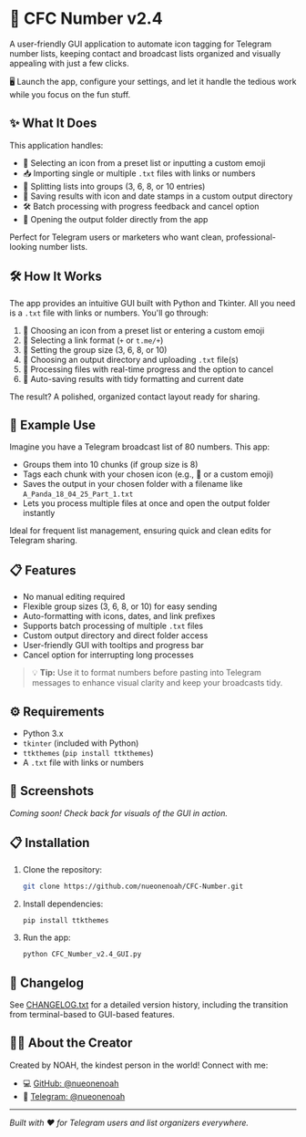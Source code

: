 # 🧩 CFC Number v2.4

A user-friendly GUI application to automate icon tagging for Telegram number lists, keeping contact and broadcast lists organized and visually appealing with just a few clicks.

🖥️ Launch the app, configure your settings, and let it handle the tedious work while you focus on the fun stuff.

## ✨ What It Does
This application handles:
- 🔢 Selecting an icon from a preset list or inputting a custom emoji
- 📥 Importing single or multiple `.txt` files with links or numbers
- 🍰 Splitting lists into groups (3, 6, 8, or 10 entries)
- 📆 Saving results with icon and date stamps in a custom output directory
- 🛠️ Batch processing with progress feedback and cancel option
- 📂 Opening the output folder directly from the app

Perfect for Telegram users or marketers who want clean, professional-looking number lists.

## 🛠️ How It Works
The app provides an intuitive GUI built with Python and Tkinter. All you need is a `.txt` file with links or numbers. You'll go through:
1. 👀 Choosing an icon from a preset list or entering a custom emoji
2. 🔗 Selecting a link format (`+` or `t.me/+`)
3. 🧮 Setting the group size (3, 6, 8, or 10)
4. 📂 Choosing an output directory and uploading `.txt` file(s)
5. 🚀 Processing files with real-time progress and the option to cancel
6. 💾 Auto-saving results with tidy formatting and current date

The result? A polished, organized contact layout ready for sharing.

## 🧰 Example Use
Imagine you have a Telegram broadcast list of 80 numbers. This app:
- Groups them into 10 chunks (if group size is 8)
- Tags each chunk with your chosen icon (e.g., 🐼 or a custom emoji)
- Saves the output in your chosen folder with a filename like `A_Panda_18_04_25_Part_1.txt`
- Lets you process multiple files at once and open the output folder instantly

Ideal for frequent list management, ensuring quick and clean edits for Telegram sharing.

## 📋 Features
- No manual editing required
- Flexible group sizes (3, 6, 8, or 10) for easy sending
- Auto-formatting with icons, dates, and link prefixes
- Supports batch processing of multiple `.txt` files
- Custom output directory and direct folder access
- User-friendly GUI with tooltips and progress bar
- Cancel option for interrupting long processes

> 💡 **Tip:** Use it to format numbers before pasting into Telegram messages to enhance visual clarity and keep your broadcasts tidy.

## ⚙️ Requirements
- Python 3.x
- `tkinter` (included with Python)
- `ttkthemes` (`pip install ttkthemes`)
- A `.txt` file with links or numbers

## 📸 Screenshots
*Coming soon! Check back for visuals of the GUI in action.*

## 📋 Installation
1. Clone the repository:
   ```bash
   git clone https://github.com/nueonenoah/CFC-Number.git
   ```
2. Install dependencies:
   ```bash
   pip install ttkthemes
   ```
3. Run the app:
   ```bash
   python CFC_Number_v2.4_GUI.py
   ```

## 📜 Changelog
See [CHANGELOG.txt](CHANGELOG.txt) for a detailed version history, including the transition from terminal-based to GUI-based features.

## 👨‍💻 About the Creator
Created by NOAH, the kindest person in the world! Connect with me:
- 💻 [GitHub: @nueonenoah](https://github.com/nueonenoah)
- 📱 [Telegram: @nueonenoah](https://t.me/nueonenoah)

---

*Built with ❤️ for Telegram users and list organizers everywhere.*